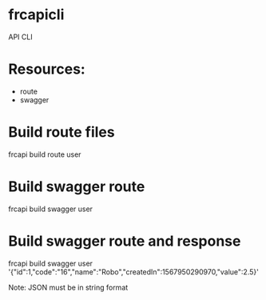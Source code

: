 # frcapicli
API CLI

# Resources:
<ul>
    <li>route</li>
    <li>swagger</li>
</ul>
 
# Build route files  
frcapi build route user

# Build swagger route
frcapi build swagger user

# Build swagger route and response
frcapi build swagger user '{"id":1,"code":"16","name":"Robo","createdIn":1567950290970,"value":2.5}'

Note: JSON must be in string format





